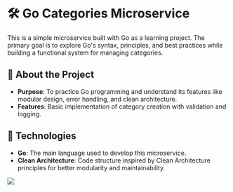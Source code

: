 # 🛠️ Go Categories Microservice

This is a simple microservice built with Go as a learning project. The primary goal is to explore Go's syntax, principles, and best practices while building a functional system for managing categories.

## 📖 About the Project  
- **Purpose**: To practice Go programming and understand its features like modular design, error handling, and clean architecture.  
- **Features**: Basic implementation of category creation with validation and logging.  

## 🚀 Technologies  
- **Go**: The main language used to develop this microservice.  
- **Clean Architecture**: Code structure inspired by Clean Architecture principles for better modularity and maintainability.  
<img src="https://github.com/user-attachments/assets/c36c3375-65a8-41e9-b1c5-9f8ddf073d8f">
